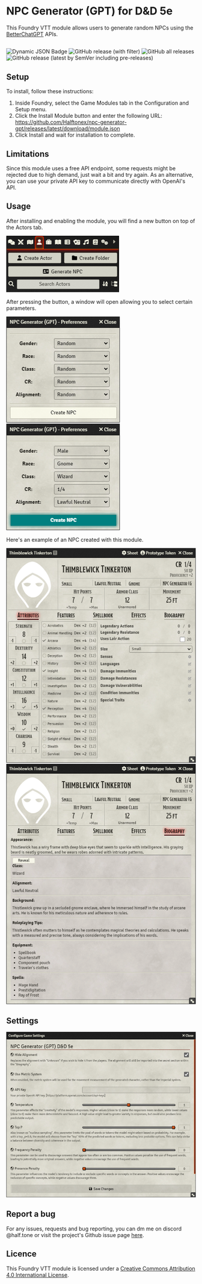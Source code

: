 # NPC Generator (GPT) for D&D 5e
This Foundry VTT module allows users to generate random NPCs using the [BetterChatGPT](https://github.com/ztjhz/BetterChatGPT) APIs.

##
![Dynamic JSON Badge](https://img.shields.io/badge/dynamic/json?url=https%3A%2F%2Fgithub.com%2FHalftonex%2Fnpc-generator-gpt%2Freleases%2Flatest%2Fdownload%2Fmodule.json&query=compatibility.verified&label=Foundry%20Version&color=orange)
![GitHub release (with filter)](https://img.shields.io/github/v/release/Halftonex/npc-generator-gpt?label=Release&color=teal)
![GitHub all releases](https://img.shields.io/github/downloads/Halftonex/npc-generator-gpt/total?label=Downloads&color=yellow)
![GitHub release (latest by SemVer including pre-releases)](https://img.shields.io/github/downloads-pre/Halftonex/npc-generator-gpt/v1.1.0/total?label=Downloads%20Latest&color=green)

## Setup
To install, follow these instructions:
1. Inside Foundry, select the Game Modules tab in the Configuration and Setup menu.
1. Click the Install Module button and enter the following URL: https://github.com/Halftonex/npc-generator-gpt/releases/latest/download/module.json
1. Click Install and wait for installation to complete.

## Limitations
Since this module uses a free API endpoint, some requests might be rejected due to high demand, just wait a bit and try again. As an alternative, you can use your private API key to communicate directly with OpenAI's API.

## Usage
After installing and enabling the module, you will find a new button on top of the Actors tab.

<img src="images/button.png">

After pressing the button, a window will open allowing you to select certain parameters.

<img src="images/dialog.png"> <img src="images/dialog2.png">

Here's an example of an NPC created with this module.

<img src="images/sheet.png">

<img src="images/sheet2.png">

## Settings
<img src="images/settings.png">

## Report a bug
For any issues, requests and bug reporting, you can dm me on discord @half.tone or visit the project's Github issue page [here](https://github.com/Halftonex/npc-generator-gpt/issues).

## Licence
This Foundry VTT module is licensed under a [Creative Commons Attribution 4.0 International License](https://creativecommons.org/licenses/by/4.0/).
